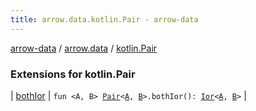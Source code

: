 ```yaml
---
title: arrow.data.kotlin.Pair - arrow-data
---
```


[arrow-data](../../index.html) / [arrow.data](../index.html) / [kotlin.Pair](./index.html)

### Extensions for kotlin.Pair

| [bothIor](both-ior.html) | `fun <A, B> `[`Pair`](https://kotlinlang.org/api/latest/jvm/stdlib/kotlin/-pair/index.html)`<`[`A`](both-ior.html#A)`, `[`B`](both-ior.html#B)`>.bothIor(): `[`Ior`](../-ior/index.html)`<`[`A`](both-ior.html#A)`, `[`B`](both-ior.html#B)`>` |


